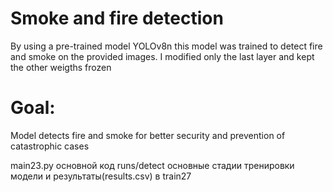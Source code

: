 # Smoke and fire detection
By using a pre-trained model YOLOv8n this model was trained to detect fire and smoke on the provided images. 
I modified only the last layer and kept the other weigths frozen
# Goal:
Model detects fire and smoke for better security and prevention of catastrophic cases

main23.py основной код 
runs/detect основные стадии тренировки модели и результаты(results.csv) в train27
